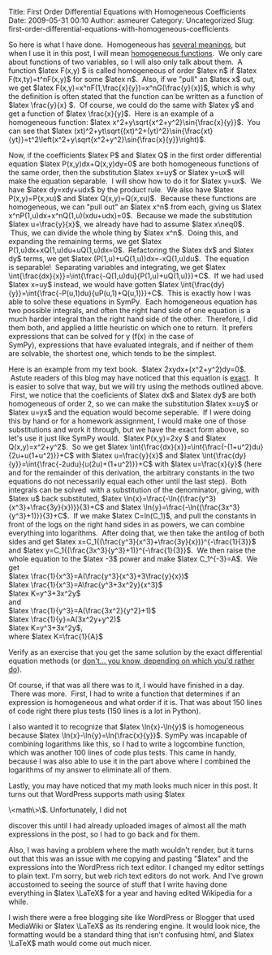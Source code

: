 Title: First Order Differential Equations with Homogeneous Coefficients
Date: 2009-05-31 00:10
Author: asmeurer
Category: Uncategorized
Slug: first-order-differential-equations-with-homogeneous-coefficients

So here is what I have done.  Homogeneous has [several meanings][], but
when I use it in this post, I will mean [homogeneous functions][].  We
only care about functions of two variables, so I will also only talk
about them.  A function \$latex F(x,y) \$ is called homogeneous of order
\$latex n\$ if \$latex F(tx,ty)=t\^nF(x,y)\$ for some \$latex n\$.
 Also, if we "pull" an \$latex x\$ out, we get \$latex
F(x,y)=x\^nF(1,\\frac{x}{y})=x\^nG(\\frac{y}{x})\$, which is why the
definition is often stated that the function can be written as a
function of \$latex \\frac{y}{x} \$.  Of course, we could do the same
with \$latex y\$ and get a function of \$latex \\frac{x}{y}\$.  Here is
an example of a homogeneous function: \$latex
x\^2+y\\sqrt{x\^2+y\^2}\\sin{\\frac{x}{y}}\$.  You can see that \$latex
(xt)\^2+yt\\sqrt{(xt)\^2+(yt)\^2}\\sin{\\frac{xt}{yt}}=t\^2\\left(x\^2+y\\sqrt{x\^2+y\^2}\\sin{\\frac{x}{y}}\\right)\$.

Now, if the coefficients \$latex P\$ and \$latex Q\$ in the first order
differential equation \$latex P(x,y)dx+Q(x,y)dy=0\$ are both homogeneous
functions of the same order, then the substitution \$latex x=uy\$ or
\$latex y=ux\$ will make the equation separable.  I will show how to do
it for \$latex y=ux\$.  We have \$latex dy=xdy+udx\$ by the product
rule.  We also have \$latex P(x,y)=P(x,xu)\$ and \$latex
Q(x,y)=Q(x,xu)\$.  Because these functions are homogeneous, we can "pull
out" an \$latex x\^n\$ from each, giving us \$latex
x\^nP(1,u)dx+x\^nQ(1,u)(xdu+udx)=0\$.  Because we made the substitution
\$latex u=\\frac{y}{x}\$, we already have had to assume \$latex
x\\neq0\$.  Thus, we can divide the whole thing by \$latex x\^n\$.
 Doing this, and expanding the remaining terms, we get \$latex
P(1,u)dx+xQ(1,u)du+uQ(1,u)dx=0\$.  Refactoring the \$latex dx\$ and
\$latex dy\$ terms, we get \$latex (P(1,u)+uQ(1,u))dx=-xQ(1,u)du\$.  The
equation is separable!  Separating variables and integrating, we
get \$latex
\\int{\\frac{dx}{x}}=\\int{\\frac{-Q(1,u)du}{P(1,u)+uQ(1,u)}}+C\$.  If
we had used \$latex x=uy\$ instead, we would have gotten \$latex
\\int{\\frac{dy}{y}}=\\int{\\frac{-P(u,1)du}{uP(u,1)+Q(u,1)}}+C\$.  This
is exactly how I was able to solve these equations in SymPy.  Each
homogeneous equation has two possible integrals, and often the right
hand side of one equation is a much harder integral than the right hand
side of the other.  Therefore, I did them both, and applied a
little heuristic on which one to return.  It prefers expressions that
can be solved for y (f(x) in the case of SymPy), expressions that have
evaluated integrals, and if neither of them are solvable, the shortest
one, which tends to be the simplest.

Here is an example from my text book.  \$latex 2xydx+(x\^2+y\^2)dy=0\$.
 Astute readers of this blog may have noticed that this equation is
[exact][].  It is easier to solve that way, but we will try using the
methods outlined above.  First, we notice that the coeficients of
\$latex dx\$ and \$latex dy\$ are both homogeneous of order 2, so we can
make the substitution \$latex x=uy\$ or \$latex u=yx\$ and the equation
would become seperable.  If I were doing this by hand or for a homework
assignment, I would make one of those substitutions and work it through,
but we have the exact form above, so let's use it just like SymPy would.
 \$latex P(x,y)=2xy \$ and \$latex Q(x,y)=x\^2+y\^2\$.  So we get
\$latex
\\int{\\frac{dx}{x}}=\\int{\\frac{-(1+u\^2)du}{2u+u(1+u\^2)}}+C\$ with
\$latex u=\\frac{y}{x}\$ and \$latex
\\int{\\frac{dy}{y}}=\\int{\\frac{-2udu}{u(2u)+(1+u\^2)}}+C\$ with
\$latex u=\\frac{x}{y}\$ (here and for the remainder of this derivation,
the arbitrary constants in the two equations do not necessarily equal
each other until the last step).  Both integrals can be solved  with
a substitution of the denominator, giving, with \$latex u\$ back
substituted, \$latex
\\ln{x}=\\frac{-\\ln{(\\frac{y\^3}{x\^3}+\\frac{3y}{x})}}{3}+C\$ and
\$latex \\ln{y}=\\frac{-\\ln{(\\frac{3x\^3}{y\^3}+1)}}{3}+C\$.  If we
make \$latex C=ln(C\_1)\$, and pull the constants in front of the logs
on the right hand sides in as powers, we can combine everything into
logarithms.  After doing that, we then take the antilog of both sides
and get \$latex
x=C\_1{(\\frac{y\^3}{x\^3}+\\frac{3y}{x})}\^{-\\frac{1}{3}}\$ and
\$latex y=C\_1{(\\frac{3x\^3}{y\^3}+1)}\^{-\\frac{1}{3}}\$.  We then
raise the whole equation to the \$latex -3\$ power and make \$latex
C\_1\^{-3}=A\$.  We get  
\$latex \\frac{1}{x\^3}=A(\\frac{y\^3}{x\^3}+3\\frac{y}{x})\$  
\$latex \\frac{1}{x\^3}=A\\frac{y\^3+3x\^2y}{x\^3}\$  
\$latex K=y\^3+3x\^2y\$  
and  
\$latex \\frac{1}{y\^3}=A(\\frac{3x\^2}{y\^2}+1)\$  
\$latex \\frac{1}{y}=A(3x\^2y+y\^2)\$  
\$latex K=y\^3+3x\^2y\$,  
where \$latex K=\\frac{1}{A}\$

Verify as an exercise that you get the same solution by the exact
differential equation methods (or [don't... you know, depending on which
you'd rather do][]).

Of course, if that was all there was to it, I would have finished in a
day.  There was more.  First, I had to write a function that determines
if an expression is homogeneous and what order if it is. That was about
150 lines of code right there plus tests (150 lines is a lot in Python).

I also wanted it to recognize that \$latex \\ln{x}-\\ln{y}\$ is
homogeneous because \$latex \\ln{x}-\\ln{y}=\\ln{\\frac{x}{y}}\$. SymPy
was incapable of combining logarithms like this, so I had to write a
logcombine function, which was another 100 lines of code plus tests.
This came in handy, because I was also able to use it in the part above
where I combined the logarithms of my answer to eliminate all of them.

Lastly, you may have noticed that my math looks much nicer in this post.
It turns out that WordPress supports math using \$<!--more-->latex
<!--more-->\<<!--more-->math<!--more-->\>\$. Unfortunately, I did not
discover this until I had already uploaded images of almost all the math
expressions in the post, so I had to go back and fix them.

Also, I was having a problem where the math wouldn't render, but it
turns out that this was an issue with me copying and pasting "\$latex"
and the expressions into the WordPress rich text editor. I changed my
editor settings to plain text. I'm sorry, but web rich text editors do
not work. And I've grown accustomed to seeing the source of stuff that I
write having done everything in \$latex \\LaTeX\$ for a year and having
edited Wikipedia for a while.

I wish there were a free blogging site like WordPress or Blogger that
used MediaWiki or \$latex \\LaTeX\$ as its rendering engine. It would
look nice, the formatting would be a standard thing that isn't confusing
html, and \$latex \\LaTeX\$ math would come out much nicer.

  [several meanings]: http://en.wikipedia.org/wiki/Homogeneous_(mathematics)
  [homogeneous functions]: http://en.wikipedia.org/wiki/Homogeneous_function
  [exact]: http://asmeurersympy.wordpress.com/2009/05/16/work-started-exact-differential-equations/
  [don't... you know, depending on which you'd rather do]: http://comics.com/brevity/2006-02-16/
